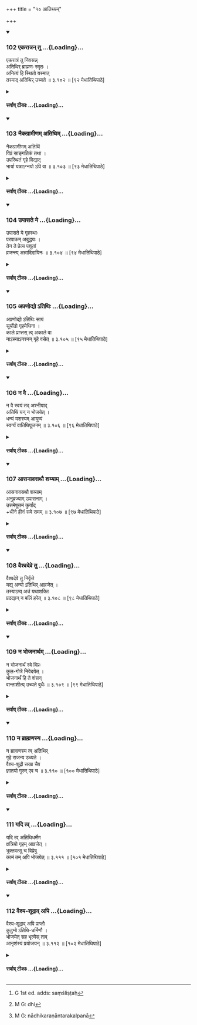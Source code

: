 +++
title = "१० आतिथ्यम्"

+++
<div class="js_include" includetitle="true" newlevelforh1="3" unfilled url="/kalpAntaram/smRtiH/manuH/vishvAsa-prastutiH/03/102_ekarAtran_tu.md">
<details open><summary><h3>102 एकरात्रन् तु ...{Loading}...</h3></summary>

एकरात्रं तु निवसन्न्  
अतिथिर् ब्राह्मणः स्मृतः ।  
अनित्यं हि स्थितो यस्मात्  
तस्माद् अतिथिर् उच्यते  ॥ ३.१०२ ॥ [९२ मेधातिथिपाठे]
</details>
</div>
<div class="js_include collapsed" newlevelforh1="4" title="सर्वाष् टीकाः" unfilled url="/kalpAntaram/smRtiH/manuH/sarvASh_TIkAH/03/102_ekarAtran_tu.md">
<details><summary><h4>सर्वाष् टीकाः ...{Loading}...</h4></summary>
<details><summary>गङ्गानथ-मूलानुवादः</summary>

A Brāhmaṇa staying for a single night has been declared to be a “guest” (Atithi). Because his stay is not long, therefore he is called “Atithi” (guest).—(102)
</details>
<details><summary>मेधातिथिः</summary>

नातिप्रसिद्धो लोके ऽतिथिशब्दार्थ इति तदर्थलक्षणम् आह । **एकरात्रं** वसतः परगृहे ऽतिथित्वम् । तच् च ब्राह्मणस्य न जात्यन्तरे । द्वितीये ऽह्नि पूजाविधौ कामचारः । अभ्युदयविशेषार्थिनस् तदधिकारः, न नैयमिकः । तथा चापस्तम्बः- "एकरात्रिं वासयेत् पार्थिवांल् लोकान् अभिजयति द्वितीयाम् आन्तरिकांश् तृतीयां दिव्यान्" (आप्ध् २.७.१६) इति फलकामस्य द्वितीयादिरात्रिष्व् अधिकारं दर्शयति । अत्रैव निर्वचनं दार्ढ्यार्थम् आह- **अनित्यं हि स्थितिः** । तिष्ठतेर् अतिपूर्वस्यायं शब्दः । औणादिकैः कथ्ंचिद् व्युत्पत्तिः॥ ३.९२ ॥
</details>
<details><summary>गङ्गानथ-भाष्यानुवादः</summary>

Inasmuch as the meaning of the term ‘*Atithi*’ (guest) is not well-known
among men, the author provides a definition of the same.

One becomes a ‘guest’ by staying in another man’s house for one night;
and this character belongs only to a Brāhmaṇa, to none else.

Whether the next day also the guest should be honoured or not, depends
upon the wish of the Householder; it is not. obligatory. It being done
by persons desiring prosperity, the incentive to it is something totally
different (from that of the obligatory honouring during the first
night). Says Apastamba (2.7.16)—‘One should lodge him for one night;’
whereby he wins the regions of the earth; by keeping him on the second
night, the regions of the sky; and on the third night, the regions of
Heaven”—which shows that the incentive to the entertaining of the guest
on the second and following nights consists in the desire for particular
rewards.

For the purpose of lending strength to the above explanation, the author
provides the etymological meaning—‘*His stay is not long*; which means
that the word ‘*atithi*’ is derived from the root ‘*sthā*’ (to stay),
preceded by ‘*ati*;’ the term being formed somehow by the addition of an
*Uṇādi* affix.—(102)
</details>
<details><summary>गङ्गानथ-टिप्पन्यः</summary>

The first half of this verse is quoted in *Parāśaramādhava* (Ācāra, p.
351) in support of the view that a guest is to be treated as such only
on the day on which he arrives, not if he stays till the next day.

The verse is quoted in *Vīramitrodaya* (Āhnika, p. 438) as explaining
what is meant by the term ‘*atithi*’ (guest);—in *Aparārka* (p. 155);—in
*Hemādri* (Dāna, p. 676 and Śrāddha, p. 427).
</details>
<details><summary>गङ्गानथ-तुल्य-वाक्यानि</summary>

**(verses 3.102-103)**

*Vaśiṣṭha* (8.7,8).—\[Reproduces Manu.\]

*Viṣṇu* (67.34, 35).—\[Do.\]

*Gautama* (5.41).—‘The guest, *Atithi*, is one who is not an inhabitant
of the same village, who arrives at the time when the sun is just
sinking below the tree-tops, and who stays for one night only.’

*Yama* (Vīramitrodaya-Āhnika, p. 438).—‘That high-souled man who has
renounced all observances relating to particular dates of the month, to
special days of worship and to special festivals, is the *Atithi*,
guest, for all beings; others are only *Abhyāgatas*, arrivals.’

*Markaṇḍeya* (Do.).—‘Neither a friend, nor an inhabitant of the same
village, should he treated as a *guest*; that Brāhmaṇa is called a
*guest*, whose name and family are not known to the householder, who
arrives by chance at the time, hungry, fatigued, without any belongings,
seeking for food.’

*Mahābhārata* (Āśvamedhika, Do.).—‘To one who is suffering from hunger
and thirst, who has arrived at the right time and the right place, he
shall offer food after having welcomed him with due respect. Him should
he regard as a guest who has come from a distance, at the time of the
Vaiśvadeva offering.’

*Parāśara* (Ācāra, 9.41, 42).—‘One who has come from a distance, is
fatigued and has arrived at the time of the Vaiśvadeva offering,—shall
be regarded as a *guest*, not one who has come previously. One should
never receive a co-villager as a guest; because a guest, *Atithi*, is so
called because he does not come always.’

*Āpastamba-Dharmasūtra* (2.6.5).—‘To one who is a householder, firm in
his duties, if some one comes without any purpose, he is a guest whose
reception is a sacred duty.’

*Vyāsa* (Parāśaramādhava, p. 351).—‘That man is honoured as a guest who
has come to one’s house from a distance, suffering from hunger, thirst
and fatigue.’

*Pracetas* (Do.).—‘One who arrives in the evening, or at the end of the
Vaiśvadeva offering, is to be honoured like a god; brought up by the
sun, he is called the *guest*.’

*Viṣṇu-purāṇa* (Parāśaramādhava, p. 352).—‘One shall honour as guest
that person who comes to one’s house, whose family or name is not
known,—who is not an inhabitant of the same village; he should be one
who is not related to the householder; he should be one who has nothing
with him, and has come from another country.’
</details>
<details><summary>Bühler</summary>

102	But a Brahmana who stays one night only is declared to be a guest (atithi); for because he stays (sthita) not long (anityam), he is called atithi (a guest).
</details>
</details>
</div>
<div class="js_include" includetitle="true" newlevelforh1="3" unfilled url="/kalpAntaram/smRtiH/manuH/vishvAsa-prastutiH/03/103_naikagrAmINam_atithim.md">
<details open><summary><h3>103 नैकग्रामीणम् अतिथिम् ...{Loading}...</h3></summary>

नैकग्रामीणम् अतिथिं  
विप्रं साङ्गतिकं तथा ।  
उपस्थितं गृहे विद्याद्  
भार्या यत्राऽग्नयो ऽपि वा  ॥ ३.१०३ ॥ [९३ मेधातिथिपाठे]
</details>
</div>
<div class="js_include collapsed" newlevelforh1="4" title="सर्वाष् टीकाः" unfilled url="/kalpAntaram/smRtiH/manuH/sarvASh_TIkAH/03/103_naikagrAmINam_atithim.md">
<details><summary><h4>सर्वाष् टीकाः ...{Loading}...</h4></summary>
<details><summary>गङ्गानथ-मूलानुवादः</summary>

One should not regard as “guest” a Brāhmaṇa who lives in the same village or who is a companion. He should regard him as such when he arrives at his house, or where the wife and the fires are at the time.—(103)
</details>
<details><summary>मेधातिथिः</summary>

एकस्मिन् ग्रामे यो वसति वैश्वदेवकलोपस्थितो ऽपि नातिथिः । **सांगतिकः** सहाध्यायी[^१८२] सख्युर् अन्यः । तस्य ह्य् उत्तरत्र विधिर् भविष्यति "वैशशूद्रौ सखा च" इति (म्ध् ३.१००) । यो ऽपि सर्वेण संगच्छते विचित्रपरिहासकथादिभिः, सांगतिकशब्देन युक्तः प्रतिषेद्धुं प्राग् अदृष्टपूर्वो ऽपि ।


[^१८२]:
     G 1st ed. adds: saṃśliṣṭaḥ

- न च गृहस्थस्य प्रोषितस्यास्य सर्वलक्षणलक्षितो ऽप्य् अतिथिः । किं तर्हि **उपस्थितं गृहे विद्यात्** । यत्रास्य नित्यं स्थानम्, वसतिस्थानम् यद् उच्यते । प्रोषितस्यापि **भार्या यत्राग्नयश् च** तत्रासंनिहितस्यापि गृहस्थस्य भवत्य् एवातिथिः । अतो यथा संविधायाग्निहोत्रदर्शपूर्णमासादिषु प्रवसति, तद्वद् अतिथये ऽपि संविधातव्यम् । 

- **वा**शब्दात् त्व् एवं प्रतीयते । भार्याग्निभिः सह यदा प्रवासस् तदा भवत्य् एव ग्रामान्तरस्थस्याप्य् अतिथिः । असंनिहितस्यापि गृहे भार्याग्निषु सत्सु । ततश् च यदि भार्यया सह प्रवसेद् अग्नयश् च गृह एव भवेयुस् तदा नातिथिपूजानियम इति । **वा**शब्द **उपस्थितं गृहे विद्याद्** इत्य् एतदपेक्षया, न परस्परापेक्षया भार्याग्नीनाम् ॥ ३.९३ ॥
</details>
<details><summary>गङ्गानथ-भाष्यानुवादः</summary>

One who fives in the same village is not a ‘guest,’ even though he may
happen to come just at the time of the ‘Vaiśvadeva’ offerings.

‘*Companion*’—a fellow-student, other than one’s ‘friend;’ the rule
regarding the entertaining of the latter will come later—‘the Vaiśya and
the Śūdra and one’s friend, &c., &c.’ (Verse 110).

It appears right to take the term ‘*sāṅgatika*’ as excluding the man who
is in the habit of meeting all men on terms of equality, entertaining
them with jokes ami stories,—oven though he be such as has never been
met before.

For the Householder, when away from home, no one can be a ‘guest,’ even
though he may fulfil all the conditions of one; one is to be regarded as
such only when he ‘*arrives at one’s house*;’ *i.e*., to the place where
one lives permanently, that which is called his ‘abode.’ But even when
the man is away from home, if his wife and Fires happen to be there,
then the Brāhmaṇa arriving will be his ‘guest,’ even though he himself
may not be there. Hence the householder should provide for the
entertaining of guests during his absence, in the same manner as he does
for the maintenance of the Fires and the performance of the
*Darśa-Pūrṇmāsa* and other periodical sacrifices.

The term ‘or’ implies that (*a*) when the man goes on a journey taking
his wife and the fires with him, then, even during his stay in another
village, if some one arrives, he should be treated as a ‘guest;”—(*b*)
that the same is the case at his own house, during his absence, if his
wife and Fires are there that hence, when one goes out with his wife,
but leaves the Fires at home, the rule regarding the entertaining of
guests does not apply.

The term ‘or’ is to be construed with ‘should regard’ not as between the
‘wife’ and the ‘fires.’—(103)
</details>
<details><summary>गङ्गानथ-टिप्पन्यः</summary>

‘*Sāṅgatikam*’—‘Fellow-student, other than a *friend*; or one who is in
the habit of meeting all men on terms of equality, entertaining, them
with jokes and stories.’ \[Medhātithi; whom Buhler quotes wrongly by
including ‘the Vaiśya or a Śūdra or a friend’ in the latter explanation;
the word ‘*vaiśyaśūdrau sahhā cheti*’ stands for verse 110, where,
Medhātithi says, ‘the rule regarding the entertaining of a *Friend* will
come in’\];—‘One who makes a living by telling wonderful or laughable
stories and the like’ (Govindarāja, Kullūka and Rāghavānanda);—‘one who
comes on account of his relationship to the Householder’ (Nārāyaṇa).

‘*Bhāryā yatrāgnayaḥ*’—‘Where the wife and the fires are at the time’
(Medhātithi);—‘when the man who has arrived is accompanied by his Wife
and Fires’ (Govindarāja and Nārāyaṇa). Buhler is again in the wrong in
translating Kullūka’s view. What Kullūka says is “*etena
bhāryāgnirahitasya pravāsino nātithitvamiti bodhitam*”—*i.e*., ‘what is
meant is that the character of a *guest* does not belong to that
wanderer from home, who is devoid of wife and fires’; and *not* (as
Buhler puts it) that ‘a Householder who has neither (wife or fires) need
not entertain guests.’

This verse is quoted in *Parāśaramādhava* (Ācāra, p. 353), which adds
the following notes:—An inhabitant of the same village, even though he
may arrive in the character of a guest, is not to be entertained as
such;—similarly, the ‘*Sāṅgatika*,’ *i.e*., ‘an old acquaintance,’—is
not to be treated as a guest, if he happens to arrive as one;—an arrival
is to be treated as a guest only when he comes to the house—either his
own or some one else’s—where the Householder’s ‘wife and fires’ happen
to be at the time.
</details>
<details><summary>गङ्गानथ-तुल्य-वाक्यानि</summary>

**(verses 3.102-103)**

See Comparative notes for [Verse
3.102].
</details>
<details><summary>Bühler</summary>

103	One must not consider as a guest a Brahmana who dwells in the same village, nor one who seeks his livelihood by social intercourse, even though he has come to a house where (there is) a wife, and where sacred fires (are kept).
</details>
</details>
</div>
<div class="js_include" includetitle="true" newlevelforh1="3" unfilled url="/kalpAntaram/smRtiH/manuH/vishvAsa-prastutiH/03/104_upAsate_ye.md">
<details open><summary><h3>104 उपासते ये ...{Loading}...</h3></summary>

उपासते ये गृहस्थाः  
परपाकम् अबुद्धयः ।  
तेन ते प्रेत्य पशुतां  
व्रजन्त्य् अन्नादिदायिनः  ॥ ३.१०४ ॥ [९४ मेधातिथिपाठे]
</details>
</div>
<div class="js_include collapsed" newlevelforh1="4" title="सर्वाष् टीकाः" unfilled url="/kalpAntaram/smRtiH/manuH/sarvASh_TIkAH/03/104_upAsate_ye.md">
<details><summary><h4>सर्वाष् टीकाः ...{Loading}...</h4></summary>
<details><summary>गङ्गानथ-मूलानुवादः</summary>

Those foolish householders who wait upon the food cooked by others, become, after death, on that account, cattle belonging to the givers of food.—(104).
</details>
<details><summary>मेधातिथिः</summary>

उपासनं तदभ्यासः । यो ब्राह्मणो ऽनयैव बुद्ध्या तत्र तत्रोपतिष्ठेत यथातिथिर् अवश्यं भोजनं लभेत तस्येयं निन्दा । यस् तच्छीलः **परस्य** संबन्धिनं **पाकम्** अन्नम् उपास्ते, न तु कदाचित् । **तेन** कर्मणा **प्रेत्य पशुतां** बलीवर्दादिजातिं **व्रजति** प्राप्नोति । **अन्नादिदायिनस्** तद्गृहे दन्तितां गर्दभताम् अश्वतां वा प्राप्नोति । गृहस्थस्यैष दोषः, उत्पन्नस्थालीपाकस्य ॥ ३.९४ ॥
</details>
<details><summary>गङ्गानथ-भाष्यानुवादः</summary>

‘*Waiting upon*’ means attending repeatedly. Some Brāhmaṇas wander from
house to house with a view to the fact that at such and such a house the
guest is sure to be fed; and it is this that is deprecated in the
present verse.

One who is in the habit of waiting upon the food cooked for others,—rand
not one who happens to do it only once by the way,—‘*on that
account*’—by reason of that act—‘*after death, cattle*’—are born as a
bull, &c., in the house of the ‘*givers of food*;’ *i.e*., are born as
his elephant, mule or horse.

This is a defect only in the Householder, who has established his own
domestic hearth.—(104)
</details>
<details><summary>गङ्गानथ-टिप्पन्यः</summary>

This verse is quoted in *Hemādri* (Śrāddha, p. 769) and in
*Prāyaścittaviveka* (p. 250).
</details>
<details><summary>गङ्गानथ-तुल्य-वाक्यानि</summary>

*Yājñavalkya* (1.112).—‘One should not have a longing for food cooked in
the house of others, except when one has been invited; he should avoid
fickleness of hands, feet and speech, and also over-eating.’
</details>
<details><summary>Bühler</summary>

104	Those foolish householders who constantly seek (to live on) the food of others, become, in consequence of that (baseness), after death the cattle of those who give them food.
</details>
</details>
</div>
<div class="js_include" includetitle="true" newlevelforh1="3" unfilled url="/kalpAntaram/smRtiH/manuH/vishvAsa-prastutiH/03/105_apraNodyo.atithiH.md">
<details open><summary><h3>105 अप्रणोद्यो ऽतिथिः ...{Loading}...</h3></summary>

अप्रणोद्यो ऽतिथिः सायं  
सूर्योढो गृहमेधिना ।  
काले प्राप्तस् त्व् अकाले वा  
नाऽस्याऽनश्नन् गृहे वसेत्  ॥ ३.१०५ ॥ [९५ मेधातिथिपाठे]
</details>
</div>
<div class="js_include collapsed" newlevelforh1="4" title="सर्वाष् टीकाः" unfilled url="/kalpAntaram/smRtiH/manuH/sarvASh_TIkAH/03/105_apraNodyo.atithiH.md">
<details><summary><h4>सर्वाष् टीकाः ...{Loading}...</h4></summary>
<details><summary>गङ्गानथ-मूलानुवादः</summary>

The guest brought by the sun in the evening should not be driven away by the house-holder. Arrived in time, or not in time, he shall not stay in his house without taking food.—(105)
</details>
<details><summary>मेधातिथिः</summary>

**सायं**कालो ऽस्तमयादिः प्रदोषान्तः । तस्यां वेलायाम् **अतिथिर्** आगतो **ऽप्रणोद्यः** अप्रत्याख्येयः, भोजनशयनासनादिभिः प्रतिपूज्यः । केन । **गृहमेधिना** । मेधो यज्ञः । गृहमेधो महायज्ञानाम् इयम् आख्या । तत्राधिकारी **गृहमेधी** । गृहस्थ इति यावत् । **सूर्योढ** इत्य् अर्थवादः, सूर्येणोढः प्रापितः । दैवोपनीतत्वाद् अवश्यं पूनार्हः । **काले** द्वितीये वैश्वदेवकाले प्राप्तः, **अकाले वा** सायं भोजने निवृत्ते ऽपि । **नास्य** गृहस्थस्य **अनश्नन् गृहे** **वसेत्** । यदि शेषम् अस्ति तन् निवेदनीयम् । न चेद् द्विः[^१८३] पाकः कर्तव्यः ॥ ३.९५ ॥


[^१८३]:
     M G: dhi
</details>
<details><summary>गङ्गानथ-भाष्यानुवादः</summary>

‘*Evening*’—is the time of sunset, the beginning of night. At that time
if a guest arrives, he ‘*should not be driven away*’ he should not be
refused admission; *i.e*., he should be entertained with food, bed,
seat, and so forth.—“By whom *?*”—‘*By the householder*’—‘*medha*’ means
*sacrifice*; ‘*gṛhamedha*’ is the name applied to the Five Great
Sacrifices; one who is entitled to these is the ‘*gṛhamedhin*,’ the
Householder.

‘*Brought by the sun*’—this is purely laudatory. ‘*Brought*’—made to
arrive—‘*by the sun*.’ Being brought by a god, he certainly deserves
honour.

‘*In time*’—*i.e*., the second part of the day; the time at which the
Vaiśvadeva offerings are made. ‘*Not in time*’—in the evening; after
breakfast has been finished.

‘*He should not stay in his*’— the householder’s—‘*house, without taking
food*.’ If there is any food left, that should be offered to him; if
not, food should be cooked afresh.—(105)
</details>
<details><summary>गङ्गानथ-टिप्पन्यः</summary>

This verse is quoted in *Parāśaramādhava* (Ācāra, p. 351), which
explains ‘*Sūryoḍha*’ as ‘one who has been brought to the house by the
Sun who has rendered the man incapable of proceeding further on his
journey—and in *Vīramitrodaya* (Āhnika, p. 440), which reproduces the
exact words of *Parāśaramādhava*, just quoted.

This verse is quoted in *Aparārka* (p. 152), as laying down that the
guest must he fed.
</details>
<details><summary>गङ्गानथ-तुल्य-वाक्यानि</summary>

*Vaśiṣṭha* (8.8).—\[Reproduces the second-half of Manu.\]

*Vaśiṣṭha* (8.4, 5).—‘One shall not reject a guest who has arrived in
the evening; he shall not live in the house without taking his food.’

*Viṣṇu* (67.29, 30).—‘If a guest arrives in the evening, he should be
welcomed with great regard; one should not permit a guest to reside in
the house unless he takes his food.’

*Yājñavalkya* (1.107).—‘The guest arrived in the evening shall not he
deprived of place, sweet words and water.’

*Pracetas* (Vīramitrodaya-Āhnika, p. 440).—‘One who arrives after the
Vaiśvadeva offerings, or in the evening, should be honoured as a god,—he
being called *a guest brought by the sun*.’

*Āpastamba* (Aparārka, p. 152).—‘If any one comes seeking for food, the
master and mistress of the house shall not refuse him; if there is no
food, they should offer place, water, grasses and sweet words.’
</details>
<details><summary>Bühler</summary>

105	A guest who is sent by the (setting) sun in the evening, must not be driven away by a householder; whether he have come at (supper-) time or at an inopportune moment, he must not stay in the house without entertainment.
</details>
</details>
</div>
<div class="js_include" includetitle="true" newlevelforh1="3" unfilled url="/kalpAntaram/smRtiH/manuH/vishvAsa-prastutiH/03/106_na_vai.md">
<details open><summary><h3>106 न वै ...{Loading}...</h3></summary>

न वै स्वयं तद् अश्नीयाद्  
अतिथिं यन् न भोजयेत् ।  
धन्यं यशस्यम् आयुष्यं  
स्वर्ग्यं वातिथिपूजनम्  ॥ ३.१०६ ॥ [९६ मेधातिथिपाठे]
</details>
</div>
<div class="js_include collapsed" newlevelforh1="4" title="सर्वाष् टीकाः" unfilled url="/kalpAntaram/smRtiH/manuH/sarvASh_TIkAH/03/106_na_vai.md">
<details><summary><h4>सर्वाष् टीकाः ...{Loading}...</h4></summary>
<details><summary>गङ्गानथ-मूलानुवादः</summary>

He himself should not eat what he does not offer to his guest. The honouring of guests is conducive to wealth, fame, longevity and heaven.—(106)
</details>
<details><summary>मेधातिथिः</summary>

सूपघृतदधिशर्करादि यद् उत्कृष्टम् अन्नं तत् **स्वयं नाश्नीयाद्** अतिथौ संनिहिते यावत् तस्मै न दत्तम् । यत् तु आतुरस्य यवागूरसकटुकादि तद् अनिच्छते न देयम् । तादृशम् अदत्तम् अश्नतो न दोषः । सर्वथा न संस्कृतम् अन्नं स्वयं भोक्तव्यम्, कदन्नम् अतिथिर् न भोजनीय इत्य् एवंपरम् एतत् । धनाय हितं धनस्य निमित्तं वेति **धन्यम्** । एवं **यशस्या**दयः शब्दाः । 

- अर्थवादो ऽयं नित्यत्वाद् अतिथिभोजनस्य, सति संनिधाने ऽतिथेः, पूर्वसेषत्वाच् च । स्तुतित्वेनान्वये संभवति नाधिकारान्तरकल्पना[^१८४] युक्ता ॥ ३.९६ ॥


[^१८४]:
     M G: nādhikaraṇāntarakalpanā
</details>
<details><summary>गङ्गानथ-भाष्यानुवादः</summary>

Soup, butter, curds, sugar, and such other rich food, he himself should
not eat, so long as he does not offer it to the guest that may have
arrived. As for gruel and such other bitter medicinal drinks, he shall
not offer these to him, if he does not desire it; there is no harm in
the man taking these without offering them to the guest. All that this
means is that he should uot himself eat rich food and offer to the guest
poor fare.

‘*Conducive to wealth*’— procures, brings, wealth. Similarly,
‘*conducive to fame*,’ and so forth.

All this is purely laudatory; because the honouring of guests is a
compulsory duty, if he happen to be there, and also because what is here
said is clearly supplementary to the foregoing injunction (of
guest-honouring). And so long us a passage can be taken as purely
laudatory, there is no justification for taking it as putting forward
another incentive.—(106)
</details>
<details><summary>गङ्गानथ-टिप्पन्यः</summary>

This verse is quoted in *Vīramitrodaya* (Āhnika, p. 451) without
comment.
</details>
<details><summary>गङ्गानथ-तुल्य-वाक्यानि</summary>

*Gautama* (5. 38, 39).—‘Honouring and feeding on fresh food; bedding,
seat, lodging, attending and following; all this in the same way as in
the case of elders.’

*Āpastamba-Dharmasūtra*.—‘He shall eat what remains after the feeding of
guests; of the highly flavoured foods, he shall not eat any except what
has been left by the guests;—he shall not have cooked for himself any
specially good food.’

*Yājñavalkya* (l.5.104).—‘One should not cook food for himself.’

*Mārkaṇḍeya-purāṇa* (Vīramitrodaya-Āhnika, p. 451).—‘Meat, grains,
vegetables,—these he shall not eat if they have not been offered to the
guest.’
</details>
<details><summary>Bühler</summary>

106	Let him not eat any (dainty) food which he does not offer to his guest; the hospitable reception of guests procures wealth, fame, long life, and heavenly bliss.
</details>
</details>
</div>
<div class="js_include" includetitle="true" newlevelforh1="3" unfilled url="/kalpAntaram/smRtiH/manuH/vishvAsa-prastutiH/03/107_AsanAvasathau_shayyAm.md">
<details open><summary><h3>107 आसनावसथौ शय्याम् ...{Loading}...</h3></summary>

आसनावसथौ शय्याम्  
अनुव्रज्याम् उपासनाम् ।  
उत्तमेषूत्तमं कुर्याद्  
+धीने हीनं समे समम्  ॥ ३.१०७ ॥ [९७ मेधातिथिपाठे]
</details>
</div>
<div class="js_include collapsed" newlevelforh1="4" title="सर्वाष् टीकाः" unfilled url="/kalpAntaram/smRtiH/manuH/sarvASh_TIkAH/03/107_AsanAvasathau_shayyAm.md">
<details><summary><h4>सर्वाष् टीकाः ...{Loading}...</h4></summary>
<details><summary>गङ्गानथ-मूलानुवादः</summary>

He should offer seat, room, bed, foliowing and attendance of the best kind to superiors, of the inferior kind to inferiors and of the equal (ordinary) kind to equals.—(107)
</details>
<details><summary>मेधातिथिः</summary>

बहुष्व् अतिथिषु युगपदुपस्थितेष्व् इतरेतरं समहीनज्यायस्स्व् आसनादिप्रकल्पनं गुणापेक्षम्, नाविशेषेण । 

- **आसनं** बृस्यादि । **आवसथं** विश्रामभूमिः । **शय्या** खट्वादि । **अनुव्रज्या** गच्छतो ऽनुगमनम् । **उपासनं** तत्समीपे कथाप्रस्तावेन संनिधानम् । एतद् **उत्तमेषूत्तमम्** । दूरम् अनुव्रज्यत उत्तमः, नातिदूरं मध्यमः, कतिचिदित्पदानि हीनः ॥ ३.९७ ॥
</details>
<details><summary>गङ्गानथ-भाष्यानुवादः</summary>

When several guests of several grades—superior, inferior and
equal—arrive at the same time, then the seat, &c., that are offered to
them should not all be of the same quality; they should be in accordance
with their relative merits.

‘*Seat*’— the mat, and so forth.

‘*Room*’—place for resting.

‘*Bed*’—bedstead, &c.

‘*Following*’— going after him when he goes.

‘*Attendance*’— keeping near him and entertaining him with conversation.

All this should be ‘*of the best kind, to superiors*.’ &e.,—*i.e*., the
superior guest should be followed to a great distance; the medium guest,
not very far: and the inferior, only a few steps.—(107)
</details>
<details><summary>गङ्गानथ-टिप्पन्यः</summary>

This verse is quoted in *Parāśaramādhava* (Ācāra, p. 354) as laying down
certain distinctions to he borne in mind in entertaining guests;—in
*Vīramitrodaya* (Āhnika, p. 450), which adds that as regards food and
other things, it must he the same for all, specially when they are all
dining together in the same line; as specially laid down by Hārīta;—and
in *Aparārka* (p. 156), which adds that the ‘following’ is to be done
when the guest departs.
</details>
<details><summary>गङ्गानथ-तुल्य-वाक्यानि</summary>

*Yājñavalkya* (1. 107).—‘The guest shall not be deprived of sweet words,
place, straws and water.’

*Yājñavalkya* (1.113).—After the Śrotriya guest has become satisfied,
one should follow him up to the boundary.’

*Gautama* (5.39,40).—‘Bedding, seat, lodging, following and attendance,
in the same manner as in the case of elders;—in the case of inferior
persons, all this has to be done even to a small extent.’

*Baudhāyana* (Vīramitrodaya-Āhnika, p. 452).—‘Both morning and evening,
whatever food there may be, with that he shall make the Vaiśvadeva
offerings and then entertain, to the best of his capacity, such
Brāhmaṇa, Kṣatriya, Vaiśya and Śūdra guests as may happen to arrive; in
the event of his being unable to entertain several guests, he may offer
the food to only one of them, either to one who may be the best
qualified among them, or to him who may have been the first to arrive.’

*Śaṅkha-Likhita* (Do.).—‘A non-Brāhmaṇa is not to be treated as the
guest of a Brāhmaṇa; it is only the learned and highly qualified
Brāhmaṇa that deserves the honours of a *guest*; the Kṣatriya and the
Vaiśya are to be received as friends; and the Śūdra is to be entertained
only out of kindness and sympathy.’

*Śaṅkha* (Aparārka, p. 157).—‘One shall sit with him, at night he shall
retire to sleep on being permitted by him, rise before him, and follow
him when he leaves, turning back only when he asks him to do so.’

*Parāśara* (1.43-44).—‘When a guest arrives, one shall receive him with
warm welcome and honour him with the offering of water and seat and also
with washing of feet, shall offer food with respect and sweet-worded
enquiries, and shall follow him when he leaves; by these he shall win
his good will.’
</details>
<details><summary>Bühler</summary>

107	Let him offer (to his guests) seats, rooms, beds, attendance on departure and honour (while they stay), to the most distinguished in the best form, to the lower ones in a lower form, to equals in an equal manner.
</details>
</details>
</div>
<div class="js_include" includetitle="true" newlevelforh1="3" unfilled url="/kalpAntaram/smRtiH/manuH/vishvAsa-prastutiH/03/108_vaishvadeve_tu.md">
<details open><summary><h3>108 वैश्वदेवे तु ...{Loading}...</h3></summary>

वैश्वदेवे तु निर्वृत्ते  
यद्य् अन्यो ऽतिथिर् आव्रजेत् ।  
तस्याऽप्य् अन्नं यथाशक्ति  
प्रदद्यान् न बलिं हरेत्  ॥ ३.१०८ ॥ [९८ मेधातिथिपाठे]
</details>
</div>
<div class="js_include collapsed" newlevelforh1="4" title="सर्वाष् टीकाः" unfilled url="/kalpAntaram/smRtiH/manuH/sarvASh_TIkAH/03/108_vaishvadeve_tu.md">
<details><summary><h4>सर्वाष् टीकाः ...{Loading}...</h4></summary>
<details><summary>गङ्गानथ-मूलानुवादः</summary>

On the Vaiśvadeva having been finished, if another guest should happen to arrive,—for him also he should provide food to the best of his ability; but he shall not make any offering (out of that food).—(108)
</details>
<details><summary>मेधातिथिः</summary>

सर्वार्थम् अन्नं **वैश्वदेव**शब्देनोच्यते । तस्मिन् **निर्वृत्ते** निष्पन्ने, भुक्तवत्सु सर्वेषु, निःशेषिते ऽन्ने, **यद्य् अन्यो ऽतिथिर्** आगच्छेत् तस्मै दद्यात् पुनः पक्वान्नम् । न तु तस्मात् पाकबलिं हरेत् । अग्नाव् अपि होमो नेष्यते, न केवलं बलिहरणम् । यतः सायंप्रातः पाके होमो बलिहरणम्, न चान्तरालिके । तथा च वक्ष्यति "सायं त्व् अन्नस्य" इति (म्ध्। ३.१११) । एवं च यद्य् अप्य् असकृद् अह्नः पचेत् तथापि न प्रतिपाकं वैश्वदेवम् आवर्तेत । **यथाशक्ति** संस्कारविशेषेणेतरथा वा ॥ ३.९८ ॥
</details>
<details><summary>गङ्गानथ-भाष्यानुवादः</summary>

Food cooked for all is referred to here by the term ‘*Vaiśvadeva*;’ on
this being ‘*finished*’—*i.e*., all persons having eaten, and the food
having been exhausted,—if another guest should arrive, then for him also
he shall provide cooked food; but out of this latter food, he shall not
make the offering that is made out of food that is cooked in the
household.

The oblation into the tire also—and not only the *offering*—is not to be
made (out of this food); because oblations and offerings have been laid
down as to be made out of the food cooked in the morning and evening,
and not out of the intervening cookings; as is going to be asserted
below (in verse 121). So that, if one happens to cook several times
during the day, he should not repeat the *Vaiśvadeva* offering with each
cooking.

‘*To the best of his ability*’—*i.e*., with elaborate seasonings or
otherwise.—(108)
</details>
<details><summary>गङ्गानथ-टिप्पन्यः</summary>

This verse is quoted in *Mitākṣarā* (on l. 103, p. 76) in support of the
view that the Vaiśvadeva offering is not meant to be sanctifìcatory of
the food; it is performed only for the accomplishing of certain
desirable ends for the Householder—*e.g*., what is mentioned under 2.28.

*Madanapārijāta* (p. 311) quotes it, and adds the following note:—The
*Vaiśvadeva* offering having been made, and one guest having been duly
entertained, if a second one happens to arrive, and there is no cooked
food left for him, then food should be cooked for him; but out of this
latter no *Vaiśvadeva* offering need be made. If this offering were
meant to be sanctificatory of the food, then it would be necessary to
make it each time the food might be prepared; and the prohibition of the
second offering can be justified only if it is *not* sanctificatory of
the food. Some people have held that this offering has the dual
character (a) of being sanctificatory of the food, and (b) of fulfilling
a desirable purpose for the man.

It is quoted in *Vidhānapārijāta* (II, p. 305), which also adds that the
interdicting of the second *Vaiśvadeva* offering clearly indicates that
it is not regarded as sanctificatory of the food;—in *Saṃskāraratnamālā*
(p. 924), which explains ‘*nivṛtte*’ as ‘after taking his food’;—and in
*Smṛtisāroddhāra* (p. 284), which adds the following explanation:—‘Where
the Vaiśvadeva offering has been made and the Honouring of the guest
also done, if another guest arrives and there is no cooked food left,
then another food should be cooked and offered to him, but the
Vaiśvadeva offering need not be made out of this second instalment of
cooking.’
</details>
<details><summary>गङ्गानथ-तुल्य-वाक्यानि</summary>

*Āpastamba-Dharmasūtra* (2.6-16).—‘Having called the cook, he shall have
either *Vrīhi* or *Yava* cooked for him.’
</details>
<details><summary>Bühler</summary>

108	But if another guest comes after the Vaisvadeva offering has been finished, (the householder) must give him food according to his ability, (but) not repeat the Bali offering.
</details>
</details>
</div>
<div class="js_include" includetitle="true" newlevelforh1="3" unfilled url="/kalpAntaram/smRtiH/manuH/vishvAsa-prastutiH/03/109_na_bhojanArtham.md">
<details open><summary><h3>109 न भोजनार्थम् ...{Loading}...</h3></summary>

न भोजनार्थं स्वे विप्रः  
कुल-गोत्रे निवेदयेत् ।  
भोजनार्थं हि ते शंसन्  
वान्ताशीत्य् उच्यते बुधैः  ॥ ३.१०९ ॥ [९९ मेधातिथिपाठे]
</details>
</div>
<div class="js_include collapsed" newlevelforh1="4" title="सर्वाष् टीकाः" unfilled url="/kalpAntaram/smRtiH/manuH/sarvASh_TIkAH/03/109_na_bhojanArtham.md">
<details><summary><h4>सर्वाष् टीकाः ...{Loading}...</h4></summary>
<details><summary>गङ्गानथ-मूलानुवादः</summary>

A Brāhmaṇa should not advertise his family and Gotra for the purpose of obtaining a meal. Bragging about these, for the purpose of obtaining a meal, he comes to be called a “feeder on filth” by the wise.—(109)
</details>
<details><summary>मेधातिथिः</summary>

प्रासङ्गिको ऽतिथेर् अयम् उपदेशः । भोजनार्थ्य् एतत्कुलीनो ऽमुष्य पुत्रो ऽस्मीति न निवेदयेन् न कथयेत् । **स्वे कुलगोत्रे** आत्मीयं कुलं पितृपितामहाद्यभिजनो गोत्रं गर्गभार्गवादि नामधेयं वा । गोत्रस्खलितं नामान्तरविवक्षायां यन् नामान्तरम् उदाह्रियते तद् उच्यते । अध्ययनम् अपि स्मृत्यन्त्रप्रतिषिद्धम्, तद् अपि न निवेद्यम् । अस्यार्थवादः । भोजनार्थं "भोजनं लिप्से प्रख्यातकुलजातित्वात्" इत्य् अनेनार्थेन हेतुना कुलगोत्रे **शंसन्** कथयन् **वान्ताशी** वान्तम् उद्गीर्णम् अश्नाति निगिरतीत्य् एवम् **उच्यते बुधैः** ॥ ३.९९ ॥
</details>
<details><summary>गङ्गानथ-भाष्यानुवादः</summary>

This verse contains an advice offered, by the way, to the guest.

Seeking for food, he shall not say—‘I belong to such and such a family,
I am the son of so and son; in this fashion he shall not advertise his
‘family or *gotra*.’ The ‘*family*’ consists of his father, grandfather,
and so forth;—‘*gotra*’—may stand either for such Ṛṣi-names as
‘*Garga*,’ ‘*Bhārgava*,’ etc.; or for one’s *name*. That the term
‘*gotra*’ means *name* also is shown by such usage as ‘mistake in
names,’ ‘*gotraskhalita*’ which term is used in the event of a man
pronouncing a name other than the one he intended to pronounce.

His ‘learning’ also he should not advertise; as this also has been
prohibited in another *Smṛti*.

The Text adds a declamatory, assertion:—‘*For the purpose of obtaining a
meal*’—*i.e*., with the motive that by advertising my family and *gotra*
I shall succeed in obtaining a meal, if one brags about these—*family
and gotra*,—he is called by the wise ‘*Vāntāśin*,’ ‘*feeder-on
filth*,’—he who swallows what has been vomitted.—(109)
</details>
<details><summary>गङ्गानथ-टिप्पन्यः</summary>

This verse is quoted^ in *Parāśaramādhava* (Ācāra, p. 358) in support of
the view that ‘just as the host should not enquire after the *gotra* and
other details regarding the guest, so the guest also should not declare
these’;—and in *Smṛtitattva* (p. 426) without comment.
</details>
<details><summary>गङ्गानथ-तुल्य-वाक्यानि</summary>

*Baudhāyana* (Parāśaramadhava, p. 357).—‘If one offers food after asking
about country, name, family and learning,—he does not obtain the reward
of that act, and does not go to heaven.’

*Parāśara* (1.405).—‘If one offers food after making enquiries regarding
the name, the family and the learning of the guest, he does not obtain
its reward, nor does he go to heaven.’

*Parāśara* (1.48).—‘One should not ask the guest his *gotra* or Vedic
text, nor the extent of his knowledge of Veda or learning; one should
think of him as the god, since he embodies all the gods.’

*Yama* (Parāśaramādhava, p. 357).—‘One shall not ask his *gotra* or
Vedic text, or country or family or name or learning—when a Brāhmaṇa
traveller arrives seeking for food.’

*Viṣṇu-purāṇa* (Do.)—‘The householder shall honour the guest as
Hiraṇyagarbha, not asking him about his study, *gotra*, Vedic text or
family.’
</details>
<details><summary>Bühler</summary>

109	A Brahmana shall not name his family and (Vedic) gotra in order to obtain a meal; for he who boasts of them for the sake of a meal, is called by the wise a foul feeder (vantasin).
</details>
</details>
</div>
<div class="js_include" includetitle="true" newlevelforh1="3" unfilled url="/kalpAntaram/smRtiH/manuH/vishvAsa-prastutiH/03/110_na_brAhmaNasya.md">
<details open><summary><h3>110 न ब्राह्मणस्य ...{Loading}...</h3></summary>

न ब्राह्मणस्य त्व् अतिथिर्  
गृहे राजन्य उच्यते ।  
वैश्य-शूद्रौ सखा चैव  
ज्ञातयो गुरुर् एव च  ॥ ३.११० ॥ [१०० मेधातिथिपाठे]
</details>
</div>
<div class="js_include collapsed" newlevelforh1="4" title="सर्वाष् टीकाः" unfilled url="/kalpAntaram/smRtiH/manuH/sarvASh_TIkAH/03/110_na_brAhmaNasya.md">
<details><summary><h4>सर्वाष् टीकाः ...{Loading}...</h4></summary>
<details><summary>गङ्गानथ-मूलानुवादः</summary>

In a Brāhmaṇa’s house, the Kṣatriya is not called a ‘guest;’ nor the Vaiśya or the Śūdra, nor his friends or relations, or his Teacher.—(110)
</details>
<details><summary>मेधातिथिः</summary>

क्षत्रियो **ब्राह्मणस्या**ध्वनीनो ऽपि प्रथमभोजनकाल उपस्थिते ऽपि **नातिथिः** । अतो न तस्मै नियमतो देयम् । एवं वैश्यशूद्राभ्याम् अपि । **सखिज्ञाती** आत्मसमे नातिथी । गुरुः प्रभुवद् उपचर्यः, "निवेद्य पचनक्रिया" (ग्ध् ५.२६) इत्य् उक्तम् ॥ ३.१०० ॥
</details>
<details><summary>गङ्गानथ-भाष्यानुवादः</summary>

Even though a *Kṣatriya*, during his travelling, happen to arrive at the
Brāhmaṇa’s house, at the time of breakfast,—he is not a “guest.” Hence
it is not incumbent upon the Brāhmaṇa to offer food to him.

Similarly with the *Vaiśya* and the *Śūdra*.

The ‘*friend*’ and the ‘*relation*’ are one’s *equals*, not *guests*.

The ‘*Teacher*’ has to be served as the master; as described in the
text—‘the act of cooking should be done after having offered to the
Teacher’ (*Gautama* 5-26).—(110).
</details>
<details><summary>गङ्गानथ-टिप्पन्यः</summary>

This verse is quoted in *Parāśaramādhava* (Ācāra, p. 354) in support of
the view that in the house of the Brāhmaṇa, the Kṣatriya and others are
not to be entertained as regular guests, they are only to have food
offered to them in *Vīramitrodaya* (Āhnika, p. 438) to the effect that
wherever the term ‘Brāhmaṇa’ is used in the texts laying down the duty
of entertaining a ‘guest’, it is meant to exclude the *Kṣatriya* and
other castes;—and in *Hemādri* (Śrāddha, p. 428).
</details>
<details><summary>गङ्गानथ-तुल्य-वाक्यानि</summary>

**(verses 3.110-112)  
**

*Gautama* (5.43).—‘The non-Brāhmaṇa can be the guest of the Brāhmaṇa
only if the former is *one who has been engaged in a sacrifice*.’

*Śaṅkha-Likhita* (Vīramitrodaya-Āhnika, p. 452).—‘The non-Brāhmaṇa
cannot be the guest of the Brāhmaṇa; the full honours of the guest are
to be rendered only to the Vedic scholar possessed of special
qualifications; the Kṣatriya and the Vaiśya are to be received as
friends; and to the Śūdra something may he offered only by way of
favour, to save him from discomfort.’

*Viṣṇu* (67.36).—\[Reproduces Manu, 111 and 112.\]

*Gautama* (5.44-45).—‘To the Kṣatriya food is to be offered after
Brāhmaṇas; others are to be fed along with servants, as a favour.’

*Āpastamba-Dharmasūtra* (1.4.18).—‘The Kṣatriya and the Vaiśya (are to
be fed); if a Śūdra happen to arrive, he should be directed to do some
work, and food should be given to him.’

*Baudhāyana* (2.3.11-13).—‘Morning and evening, whatever food there may
be, out of that he shall make the Vaiśvadeva offerings, and then
entertain, to the best of his power, the Brāhmaṇa, the Kṣatriya, the
Vaiśya and the Śūdra that may happen to arrive; but when the Śūdra
arrives, he should be directed to do some work.’
</details>
<details><summary>Bühler</summary>

110	But a Kshatriya (who comes) to the house of a Brahmana is not called a guest (atithi), nor a Vaisya, nor a Sudra, nor a personal friend, nor a relative, nor the teacher.
</details>
</details>
</div>
<div class="js_include" includetitle="true" newlevelforh1="3" unfilled url="/kalpAntaram/smRtiH/manuH/vishvAsa-prastutiH/03/111_yadi_tv.md">
<details open><summary><h3>111 यदि त्व् ...{Loading}...</h3></summary>

यदि त्व् अतिथिधर्मेण  
क्षत्रियो गृहम् आव्रजेत् ।  
भुक्तवत्सु च विप्रेषु  
कामं तम् अपि भोजयेत्  ॥ ३.१११ ॥ [१०१ मेधातिथिपाठे]
</details>
</div>
<div class="js_include collapsed" newlevelforh1="4" title="सर्वाष् टीकाः" unfilled url="/kalpAntaram/smRtiH/manuH/sarvASh_TIkAH/03/111_yadi_tv.md">
<details><summary><h4>सर्वाष् टीकाः ...{Loading}...</h4></summary>
<details><summary>गङ्गानथ-मूलानुवादः</summary>

If a Kṣatriya should happen to come to one’s house in the character of a guest, one may feed him also, after the Brāhmaṇas have eaten.—(111)
</details>
<details><summary>मेधातिथिः</summary>

तत्र **अतिथेर् धर्मः-** क्षीणपथ्योदनत्वं परग्रामवासो भोजनकालोपस्थानम् । तादृशेन रूपेण यदि क्षत्रियो गृहम् आगतो भवति, तदा **तम् अपि भोजयेत्** । भोजनवचनाद् अन्या परिचर्या निवर्तते । प्रियहितवचनं त्व् अविशेषेण गृहाभ्यागतस्य विहितम् । अयं च तस्य भोजनस्य कालः । **भुक्तवत्सु विप्रेषु** ब्राह्मनेष्व् अनतिथिषु वा गृहसंनिहितेषु प्रथमंभोजिषु ततः स भोजयितव्यः । **कामम्** इति नियमाभावम् आह । काम्यो ऽयं विधिर् न नित्य इत्य् अर्थः । कामश् चानिर्दिष्टः विशेषफलेषु स्वर्गः । यदि वा "धन्यं यशस्यम्" (म्ध् ३.९६) इत्याद्य् अत्र संबन्धनीयम् ॥ १११ ॥
</details>
<details><summary>गङ्गानथ-भाष्यानुवादः</summary>

The ‘character’ of the guest consists of—(*a*) having run short of food
during the journey, (*b*) bring in a strange village and (*c*) arriving
at the time of eating. In this character, if a *Kṣatriya* happen to come
to one’s house, then the householder shall feed him also.

By specifically mentioning ‘feeding,’ the other factors of the
‘honouring’ of guests become precluded; but the addressing of agreeable
and wholesome words has been generally enjoined as to be addressed
equally to everyone coming to one’s house. The proper time for feeding
him is this:—he should be fed after the Brāhmaṇas—guests as well as such
non-guests as are entitled to eat first—have eaten.

‘*May*’—this shows the absence of compulsion; the sense being that what
is here laid down is voluntary, not obligatory. And since the reward has
not been mentioned, it follows that Heaven is the reward, as it is in
the case of all those acts whose rewards are not specifically mentioned.
Or, we might connect with this the phrase ‘conducive to wealth, fame,
etc.’ (of verse 106).—(111)
</details>
<details><summary>गङ्गानथ-टिप्पन्यः</summary>

‘*Kāmam*’—May; *i.e*., ‘it is not incumbent upon him; it is left to his
choice’ (Medhātithi and Nārāyaṇa);—‘as much as the person wishes’
(Rāghavānanda).

This verse is quoted in *Parāśaramādhava*, (Ācāra, p. 354) as laying
down what should be done if a *Kṣatriya* comes to one’s house as a
guest;—in *Aparārka* (p. 152) as laying down that the Householder may,
if he likes, entertain guests other than the Brāhmaṇas;—and in *Hemādri*
(Śrāddha, p. 440), which notes that this lays down the rule that to the
*Śūdra* thus arrived one should offer the food left in the dishes.
</details>
<details><summary>गङ्गानथ-तुल्य-वाक्यानि</summary>

**(verses 3.110-112)  
**

See Comparative notes for [Verse
3.110].
</details>
<details><summary>Bühler</summary>

111	But if a Kshatriya comes to the house of a Brahmana in the manner of a guest, (the house-holder) may feed him according to his desire, after the above-mentioned Brahmanas have eaten.
</details>
</details>
</div>
<div class="js_include" includetitle="true" newlevelforh1="3" unfilled url="/kalpAntaram/smRtiH/manuH/vishvAsa-prastutiH/03/112_vaishya-shUdrAv_api.md">
<details open><summary><h3>112 वैश्य-शूद्राव् अपि ...{Loading}...</h3></summary>

वैश्य-शूद्राव् अपि प्राप्तौ  
कुटुम्बे ऽतिथि-धर्मिणौ ।  
भोजयेत् सह भृत्यैस् ताव्  
आनृशंस्यं प्रयोजयन्  ॥ ३.११२ ॥ [१०२ मेधातिथिपाठे]
</details>
</div>
<div class="js_include collapsed" newlevelforh1="4" title="सर्वाष् टीकाः" unfilled url="/kalpAntaram/smRtiH/manuH/sarvASh_TIkAH/03/112_vaishya-shUdrAv_api.md">
<details><summary><h4>सर्वाष् टीकाः ...{Loading}...</h4></summary>
<details><summary>गङ्गानथ-मूलानुवादः</summary>

The Vaiśya and the Śūdra also, when arrived in the family in the character of guests, he should feed, along with his servants,—showing his compassionate disposition.—(112)
</details>
<details><summary>मेधातिथिः</summary>

अतिथेर् धर्मो ऽतिथिधर्मः । स ययोर् अस्ति ताव् **अतिथिधर्मिणौ** । अतिथिधर्मश् च प्राग् व्याख्यातः । **कुटुम्बं** गृहम्, तत्र **प्राप्ताव्** आगतौ **वैश्यशूद्राव् अपि भोजयेत्**, क्षत्रियवत् । तयोस् तु भोजनकालः क्षत्रियकालात् परेण । यत आह- **भोजयेत् सह भृत्यैस् तौ** । भृत्या अत्र दासा उच्यन्ते । तेषां च भोजनकालो भुक्तवस्व् अतिथिज्ञातिबान्धवेषु सर्वेष्व् अर्वाग् दम्पतिभ्याम् । **सह**शब्द एककालतामात्रलक्षणार्थः । **आनृशंस्यं** कारुण्यम् अनुकम्पां **प्रयोजयन्** प्रमाणीकुर्वन्न् आश्रयन्न् इति यावत् । अनेन पूज्यतां वारयति । अनुग्राह्यो ह्य् अनुकम्प्यो न पूज्यः । अनुकम्प्येषु यदि च शक्यते ऽनुग्रहः कर्तुं ततः क्रियते ऽभ्युदयार्थिना, न त्व् अकरणाद् अतिथेर् अतिक्रमः । एतद् उक्तं भवति । यादृशो ऽतिथिभोजनाद् उत्कृष्टो धर्मः अनुकम्प्यानुग्रहान् न तादृशस् ततो निकृष्टः ॥ ३.१०२ ॥
</details>
<details><summary>गङ्गानथ-भाष्यानुवादः</summary>

Those that have the character of guests are said to arrive ‘*in the
character of guests*;’ the ‘character of the guest’ has been already
described.

‘*Family*’—House.

‘*Arrived*’—Come.

He should feed the *Vaiśya* and the *Śūdra* also, like the *Kṣatriya*.
The time, for feeding them is after the quests, relations and friends
have eaten, but before the House-holder and his wife.

‘*Along with*’ means simply ‘at the same time.’

‘*Compassionate disposition*’—sympathy, pity.

‘*Showing*’—providing proof of, having recourse to.

This last clause has been added with a view to show that those here
mentioned are not objects of respect. It is one who is to be kindly
treated that deserves compassion, and not one who is to be worshipped.
Towards pergons deserving kindly treatment, if help can be accorded,
this is done by everyone who desires his own welfare. But its omission
does not mean ill-treatment of the guest. What is meant is that the
merit derived from helping the person deserving compassion is not
similar to that derived from entertaining the guest; it is inferior to
this latter.—(112)
</details>
<details><summary>गङ्गानथ-टिप्पन्यः</summary>

*Parāśaramādhava* (Ācāra, p. 354) quotes this verse without
comment;—also *Aparārka* (p. 152), which explains ‘*ānṛśaṃsyam*’ as
‘*anaiṣṭhuryam*,’ ‘absence of hard-heartedness.’—It is quoted also in
*Varṣakriyā-kaumudī* (p. 572), which explains ‘*Kuṭumbe*’ as ‘in the
house’.
</details>
<details><summary>गङ्गानथ-तुल्य-वाक्यानि</summary>

**(verses 3.110-112)  
**

See Comparative notes for [Verse
3.110].
</details>
<details><summary>Bühler</summary>

112	Even a Vaisya and a Sudra who have approached his house in the manner of guests, he may allow to eat with his servants, showing (thereby) his compassionate disposition.
</details>
</details>
</div>
